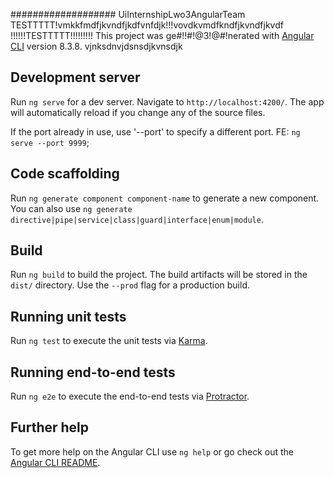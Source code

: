 ################### UiInternshipLwo3AngularTeam TESTTTTT!vmkkfmdfjkvndfjkdfvnfdjk!!!vovdkvmdfkndfjkvndfjkvdf
!!!!!!TESTTTTT!!!!!!!!!
This project was ge#!!#!@3!@#!nerated with [Angular CLI](https://github.com/angular/angular-cli) version 8.3.8.
vjnksdnvjdsnsdjkvnsdjk
## Development server

Run `ng serve` for a dev server. Navigate to `http://localhost:4200/`. The app will automatically reload if you change any of the source files.

If the port already in use, use '--port' to specify a different port. FE: `ng serve --port 9999`;

## Code scaffolding

Run `ng generate component component-name` to generate a new component. You can also use `ng generate directive|pipe|service|class|guard|interface|enum|module`.

## Build

Run `ng build` to build the project. The build artifacts will be stored in the `dist/` directory. Use the `--prod` flag for a production build.

## Running unit tests

Run `ng test` to execute the unit tests via [Karma](https://karma-runner.github.io).

## Running end-to-end tests

Run `ng e2e` to execute the end-to-end tests via [Protractor](http://www.protractortest.org/).

## Further help

To get more help on the Angular CLI use `ng help` or go check out the [Angular CLI README](https://github.com/angular/angular-cli/blob/master/README.md).
